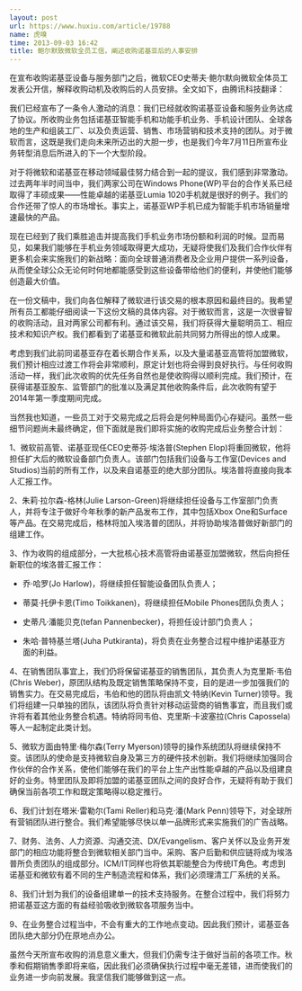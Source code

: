 ```yaml
---
layout: post
url: https://www.huxiu.com/article/19788
name: 虎嗅
time: 2013-09-03 16:42
title: 鲍尔默致微软全员工信，阐述收购诺基亚后的人事安排
---
```

在宣布收购诺基亚设备与服务部门之后，微软CEO史蒂夫·鲍尔默向微软全体员工发表公开信，解释收购动机及收购后的人员安排。全文如下，由腾讯科技翻译：

我们已经宣布了一条令人激动的消息：我们已经就收购诺基亚设备和服务业务达成了协议。所收购业务包括诺基亚智能手机和功能手机业务、手机设计团队、全球各地的生产和组装工厂、以及负责运营、销售、市场营销和技术支持的团队。对于微软而言，这既是我们走向未来所迈出的大胆一步，也是我们今年7月11日所宣布业务转型消息后所进入的下一个大型阶段。

对于将微软和诺基亚在移动领域最佳努力结合到一起的提议，我们感到非常激动。过去两年半时间当中，我们两家公司在Windows Phone(WP)平台的合作关系已经取得了丰硕成果——性能卓越的诺基亚Lumia 1020手机就是很好的例子。我们的合作还带了惊人的市场增长。事实上，诺基亚WP手机已成为智能手机市场销量增速最快的产品。

现在已经到了我们乘胜追击并提高我们手机业务市场份额和利润的时候。显而易见，如果我们能够在手机业务领域取得更大成功，无疑将使我们及我们合作伙伴有更多机会来实施我们的新战略：面向全球普通消费者及企业用户提供一系列设备，从而使全球公众无论何时何地都能感受到这些设备带给他们的便利，并使他们能够创造最大价值。

在一份文稿中，我们向各位解释了微软进行该交易的根本原因和最终目的。我希望所有员工都能仔细阅读一下这份文稿的具体内容。对于微软而言，这是一次很睿智的收购活动，且对两家公司都有利。通过该交易，我们将获得大量聪明员工、相应技术和知识产权。我们都看到了诺基亚和微软此前共同努力所得出的惊人成果。

考虑到我们此前同诺基亚存在着长期合作关系，以及大量诺基亚高管将加盟微软，我们预计相应过渡工作将会非常顺利，原定计划也将会得到良好执行。与任何收购活动一样，我们此次收购的优先任务自然也是使收购得以顺利完成。我们预计，在获得诺基亚股东、监管部门的批准以及满足其他收购条件后，此次收购有望于2014年第一季度期间完成。

当然我也知道，一些员工对于交易完成之后将会是何种局面仍心存疑问。虽然一些细节问题尚未最终确定，但下面就是我们即将实施的收购完成后业务整合计划：

1、微软前高管、诺基亚现任CEO史蒂芬·埃洛普(Stephen Elop)将重回微软，他将担任扩大后的微软设备部门负责人。该部门包括我们设备与工作室(Devices and Studios)当前的所有工作，以及来自诺基亚的绝大部分团队。埃洛普将直接向我本人汇报工作。

2、朱莉·拉尔森-格林(Julie Larson-Green)将继续担任设备与工作室部门负责人，并将专注于做好今年秋季的新产品发布工作，其中包括Xbox One和Surface等产品。在交易完成后，格林将加入埃洛普的团队，并将协助埃洛普做好新部门的组建工作。

3、作为收购的组成部分，一大批核心技术高管将由诺基亚加盟微软，然后向担任新职位的埃洛普汇报工作：

- 乔·哈罗(Jo Harlow)，将继续担任智能设备团队负责人；

- 蒂莫·托伊卡恩(Timo Toikkanen)，将继续担任Mobile Phones团队负责人；

- 史蒂凡·潘能贝克(tefan Pannenbecker)，将担任设计部门负责人；

- 朱哈·普特基兰塔(Juha Putkiranta)，将负责在业务整合过程中维护诺基亚方面的利益。

4、在销售团队事宜上，我们仍将保留诺基亚的销售团队，其负责人为克里斯·韦伯(Chris Weber)，原团队结构及既定销售策略保持不变，目的是进一步加强我们的销售实力。在交易完成后，韦伯和他的团队将由凯文·特纳(Kevin Turner)领导。我们将组建一只单独的团队，该团队将负责针对移动运营商的销售事宜，而且我们或许将有着其他业务整合机遇。特纳将同韦伯、克里斯·卡波塞拉(Chris Capossela)等人一起制定此类计划。

5、微软方面由特里·梅尔森(Terry Myerson)领导的操作系统团队将继续保持不变。该团队的使命是支持微软自身及第三方的硬件技术创新。我们将继续加强同合作伙伴的合作关系，使他们能够在我们的平台上生产出性能卓越的产品以及组建良好的业务。特里团队及即将加盟的诺基亚团队之间的良好合作，无疑将有助于我们确保当前各项工作和既定策略得以稳定推行。

6、我们计划在塔米·雷勒尔(Tami Reller)和马克·潘(Mark Penn)领导下，对全球所有营销团队进行整合。我们希望能够尽快以单一品牌形式来实施我们的广告战略。

7、财务、法务、人力资源、沟通交流、DX/Evangelism、客户关怀以及业务开发部门的相应功能将整合到微软相关部门当中。采购、客户后勤和供应链将成为埃洛普所负责团队的组成部分。ICM/IT同样也将依其职能整合为传统IT角色。考虑到诺基亚和微软有着不同的生产制造流程和体系，我们必须理清工厂系统的关系。

8、我们计划为我们的设备组建单一的技术支持服务。在整合过程中，我们将努力把诺基亚这方面的有益经验吸收到微软各项服务当中。

9、在业务整合过程当中，不会有重大的工作地点变动。因此我们预计，诺基亚各团队绝大部分仍在原地点办公。

虽然今天所宣布收购的消息意义重大，但我们仍需专注于做好当前的各项工作。秋季和假期销售季即将来临，因此我们必须确保执行过程中毫无差错，进而使我们的业务进一步向前发展。我坚信我们能够做到这一点。

